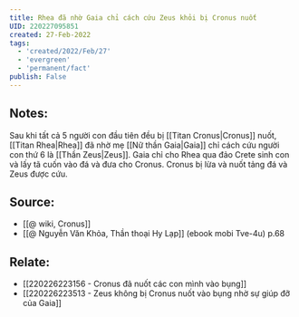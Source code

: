 ```yaml
---
title: Rhea đã nhờ Gaia chỉ cách cứu Zeus khỏi bị Cronus nuốt
UID: 220227095851
created: 27-Feb-2022
tags:
  - 'created/2022/Feb/27'
  - 'evergreen'
  - 'permanent/fact'
publish: False
---
```

## Notes:
Sau khi tất cả 5 người con đầu tiên đều bị [[Titan Cronus|Cronus]] nuốt, [[Titan Rhea|Rhea]] đã nhờ mẹ [[Nữ thần Gaia|Gaia]] chỉ cách cứu người con thứ 6 là [[Thần Zeus|Zeus]]. Gaia chỉ cho Rhea qua đảo Crete sinh con và lấy tã cuốn vào đá và đưa cho Cronus. Cronus bị lừa và nuốt tảng đá và Zeus được cứu.

## Source:
- [[@ wiki, Cronus]]
- [[@ Nguyễn Văn Khỏa, Thần thoại Hy Lạp]] (ebook mobi Tve-4u) p.68
## Relate:
- [[220226223156 - Cronus đã nuốt các con mình vào bụng]]
- [[220226223513 - Zeus không bị Cronus nuốt vào bụng nhờ sự giúp đỡ của Gaia]]
